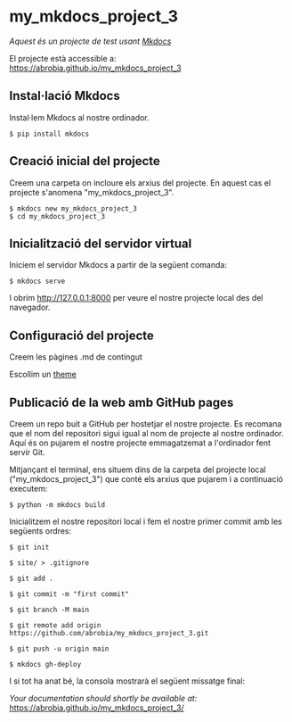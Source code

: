 # my_mkdocs_project_3

_Aquest és un projecte de test usant [Mkdocs](https://www.mkdocs.org/)_   

El projecte està accessible a: https://abrobia.github.io/my_mkdocs_project_3  

## Instal·lació Mkdocs

Instal·lem Mkdocs al nostre ordinador.

```
$ pip install mkdocs
```  

## Creació inicial del projecte

Creem una carpeta on incloure els arxius del projecte. En aquest cas el projecte s'anomena "my_mkdocs_project_3".

```
$ mkdocs new my_mkdocs_project_3
$ cd my_mkdocs_project_3
```  

## Inicialització del servidor virtual

Iniciem el servidor Mkdocs a partir de la següent comanda:

```
$ mkdocs serve
```

I obrim http://127.0.0.1:8000 per veure el nostre projecte local des del navegador.    

## Configuració del projecte

Creem les pàgines .md de contingut

Escollim un [theme](https://www.mkdocs.org/user-guide/choosing-your-theme/)  

## Publicació de la web amb GitHub pages

Creem un repo buit a GitHub per hostetjar el nostre projecte. Es recomana que el nom del repositori sigui igual al nom de projecte al nostre ordinador. 
Aquí és on pujarem el nostre projecte emmagatzemat a l'ordinador fent servir Git.  

Mitjançant el terminal, ens situem dins de la carpeta del projecte local ("my_mkdocs_project_3") que conté els arxius que pujarem i a continuació executem:

```
$ python -m mkdocs build
```

Inicialitzem el nostre repositori local i fem el nostre primer commit amb les següents ordres:

```
$ git init

$ site/ > .gitignore

$ git add .

$ git commit -m "first commit"

$ git branch -M main

$ git remote add origin https://github.com/abrobia/my_mkdocs_project_3.git

$ git push -u origin main

$ mkdocs gh-deploy

```  

I si tot ha anat bé, la consola mostrarà el següent missatge final:

_Your documentation should shortly be available at:_ https://abrobia.github.io/my_mkdocs_project_3/

